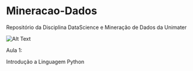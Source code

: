 # Mineracao-Dados

Repositório da Disciplina DataScience e Mineração de Dados da Unimater

![Alt Text](https://media0.giphy.com/media/v1.Y2lkPTc5MGI3NjExMTdlZTE4MTdiNDQyNTA4MDU2ZTdhZWEzMWM4N2Y3NjgyYTEzYzNjZSZjdD1n/xT9C25UNTwfZuk85WP/giphy.gif)

Aula 1:

Introdução a Linguagem Python
